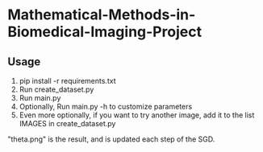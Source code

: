 # Mathematical-Methods-in-Biomedical-Imaging-Project
## Usage
1. pip install -r requirements.txt
2. Run create_dataset.py
3. Run main.py
4. Optionally, Run main.py -h to customize parameters
5. Even more optionally, if you want to try another image, add it to the list IMAGES in create_dataset.py

"theta.png" is the result, and is updated each step of the SGD.

